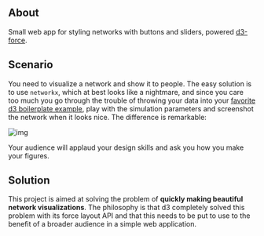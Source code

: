 ## About

Small web app for styling networks with buttons and sliders, powered [d3-force](https://github.com/d3/d3-force).

## Scenario
You need to visualize a network and show it to people. The easy solution is to use `networkx`, which at best looks like a nightmare, and since you care too much you go through the trouble of throwing your data into your [favorite d3 boilerplate example](https://bl.ocks.org/mbostock/ad70335eeef6d167bc36fd3c04378048), play with the simulation parameters and screenshot the network when it looks nice. The difference is remarkable: 

![img](http://ulfaslak.com/files/ugly_not_ugly.png)

Your audience will applaud your design skills and ask you how you make your figures.

## Solution
This project is aimed at solving the problem of **quickly making beautiful network visualizations**. The philosophy is that d3 completely solved this problem with its force layout API and that this needs to be put to use to the benefit of a broader audience in a simple web application.

